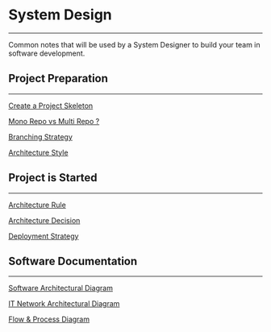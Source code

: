 # System Design

--- 

Common notes that will be used by a System Designer
to build your team in software development.


## Project Preparation

--- 

[Create a Project Skeleton]()

[Mono Repo vs Multi Repo ? ]()

[Branching Strategy]()

[Architecture Style]()

## Project is Started

---

[Architecture Rule]()

[Architecture Decision]()

[Deployment Strategy]()


## Software Documentation

--- 

[Software Architectural Diagram]()

[IT Network Architectural Diagram]()

[Flow & Process Diagram]()


